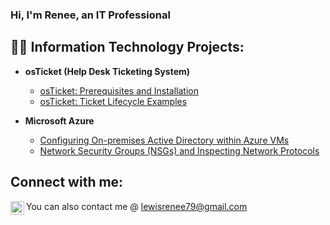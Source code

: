 ### Hi, I'm Renee, an IT Professional

<h2>👨‍💻 Information Technology Projects:</h2>

- <b>osTicket (Help Desk Ticketing System)</b>
  - [osTicket: Prerequisites and Installation](https://github.com/L3Renee/osticket-prereqs)
  - [osTicket: Ticket Lifecycle Examples](https://github.com/L3Renee/osTicket-examples.git)
  
- <b>Microsoft Azure</b>
  - [Configuring On-premises Active Directory within Azure VMs](https://github.com/L3Renee/Azure-VMs-Active-Directory.git)
  - [Network Security Groups (NSGs) and Inspecting Network Protocols](https://github.com/L3Renee/Network-Security-Groups.git)


<h2>Connect with me:</h2>

[<img align="left" alt="Renee | LinkedIn" width="22px" src="https://cdn.jsdelivr.net/npm/simple-icons@v3/icons/linkedin.svg" />][linkedin]




[linkedin]: https://linkedin.com/in/Renee-Lewis-0628327A
You can also contact me @ lewisrenee79@gmail.com

<!--



